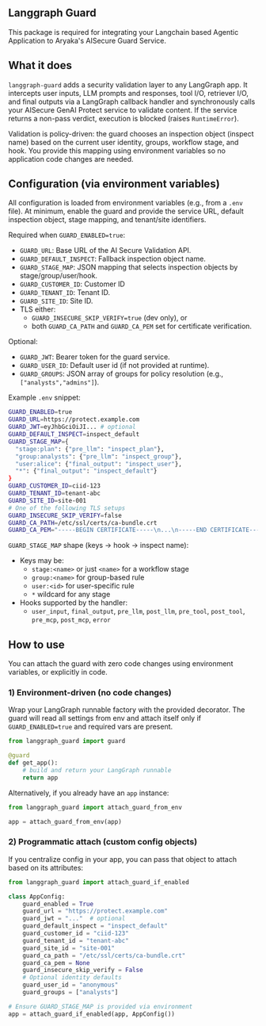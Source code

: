 ## Langgraph Guard

This package is required for integrating your Langchain based Agentic Application to Aryaka's AISecure Guard Service.

## What it does

`langgraph-guard` adds a security validation layer to any LangGraph app. It intercepts user inputs, LLM prompts and responses, tool I/O, retriever I/O, and final outputs via a LangGraph callback handler and synchronously calls your AISecure GenAI Protect service to validate content. If the service returns a non-pass verdict, execution is blocked (raises `RuntimeError`).

Validation is policy-driven: the guard chooses an inspection object (inspect name) based on the current user identity, groups, workflow stage, and hook. You provide this mapping using environment variables so no application code changes are needed.

## Configuration (via environment variables)

All configuration is loaded from environment variables (e.g., from a `.env` file). At minimum, enable the guard and provide the service URL, default inspection object, stage mapping, and tenant/site identifiers.

Required when `GUARD_ENABLED=true`:
- `GUARD_URL`: Base URL of the AI Secure Validation API. 
- `GUARD_DEFAULT_INSPECT`: Fallback inspection object name.
- `GUARD_STAGE_MAP`: JSON mapping that selects inspection objects by stage/group/user/hook.
- `GUARD_CUSTOMER_ID`: Customer ID
- `GUARD_TENANT_ID`: Tenant ID.
- `GUARD_SITE_ID`: Site ID.
- TLS either:
  - `GUARD_INSECURE_SKIP_VERIFY=true` (dev only), or
  - both `GUARD_CA_PATH` and `GUARD_CA_PEM` set for certificate verification.

Optional:
- `GUARD_JWT`: Bearer token for the guard service.
- `GUARD_USER_ID`: Default user id (if not provided at runtime).
- `GUARD_GROUPS`: JSON array of groups for policy resolution (e.g., `["analysts","admins"]`).

Example `.env` snippet:

```bash
GUARD_ENABLED=true
GUARD_URL=https://protect.example.com
GUARD_JWT=eyJhbGciOiJI... # optional
GUARD_DEFAULT_INSPECT=inspect_default
GUARD_STAGE_MAP={
  "stage:plan": {"pre_llm": "inspect_plan"},
  "group:analysts": {"pre_llm": "inspect_group"},
  "user:alice": {"final_output": "inspect_user"},
  "*": {"final_output": "inspect_default"}
}
GUARD_CUSTOMER_ID=ciid-123
GUARD_TENANT_ID=tenant-abc
GUARD_SITE_ID=site-001
# One of the following TLS setups
GUARD_INSECURE_SKIP_VERIFY=false
GUARD_CA_PATH=/etc/ssl/certs/ca-bundle.crt
GUARD_CA_PEM="-----BEGIN CERTIFICATE-----\n...\n-----END CERTIFICATE-----\n"
```

`GUARD_STAGE_MAP` shape (keys → hook → inspect name):
- Keys may be:
  - `stage:<name>` or just `<name>` for a workflow stage
  - `group:<name>` for group-based rule
  - `user:<id>` for user-specific rule
  - `*` wildcard for any stage
- Hooks supported by the handler:
  - `user_input`, `final_output`, `pre_llm`, `post_llm`, `pre_tool`, `post_tool`, `pre_mcp`, `post_mcp`, `error`

## How to use

You can attach the guard with zero code changes using environment variables, or explicitly in code.

### 1) Environment-driven (no code changes)
Wrap your LangGraph runnable factory with the provided decorator. The guard will read all settings from env and attach itself only if `GUARD_ENABLED=true` and required vars are present.

```python
from langgraph_guard import guard

@guard
def get_app():
    # build and return your LangGraph runnable
    return app
```

Alternatively, if you already have an `app` instance:

```python
from langgraph_guard import attach_guard_from_env

app = attach_guard_from_env(app)
```

### 2) Programmatic attach (custom config objects)
If you centralize config in your app, you can pass that object to attach based on its attributes:

```python
from langgraph_guard import attach_guard_if_enabled

class AppConfig:
    guard_enabled = True
    guard_url = "https://protect.example.com"
    guard_jwt = "..."  # optional
    guard_default_inspect = "inspect_default"
    guard_customer_id = "ciid-123"
    guard_tenant_id = "tenant-abc"
    guard_site_id = "site-001"
    guard_ca_path = "/etc/ssl/certs/ca-bundle.crt"
    guard_ca_pem = None
    guard_insecure_skip_verify = False
    # Optional identity defaults
    guard_user_id = "anonymous"
    guard_groups = ["analysts"]

# Ensure GUARD_STAGE_MAP is provided via environment
app = attach_guard_if_enabled(app, AppConfig())
```
